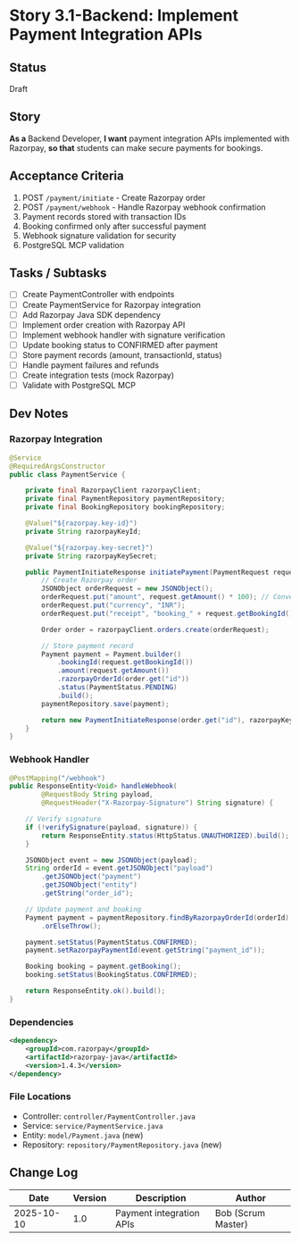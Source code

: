 # Story 3.1-Backend: Implement Payment Integration APIs

## Status
Draft

## Story
**As a** Backend Developer,
**I want** payment integration APIs implemented with Razorpay,
**so that** students can make secure payments for bookings.

## Acceptance Criteria
1. POST `/payment/initiate` - Create Razorpay order
2. POST `/payment/webhook` - Handle Razorpay webhook confirmation
3. Payment records stored with transaction IDs
4. Booking confirmed only after successful payment
5. Webhook signature validation for security
6. PostgreSQL MCP validation

## Tasks / Subtasks
- [ ] Create PaymentController with endpoints
- [ ] Create PaymentService for Razorpay integration
- [ ] Add Razorpay Java SDK dependency
- [ ] Implement order creation with Razorpay API
- [ ] Implement webhook handler with signature verification
- [ ] Update booking status to CONFIRMED after payment
- [ ] Store payment records (amount, transactionId, status)
- [ ] Handle payment failures and refunds
- [ ] Create integration tests (mock Razorpay)
- [ ] Validate with PostgreSQL MCP

## Dev Notes

### Razorpay Integration
```java
@Service
@RequiredArgsConstructor
public class PaymentService {

    private final RazorpayClient razorpayClient;
    private final PaymentRepository paymentRepository;
    private final BookingRepository bookingRepository;

    @Value("${razorpay.key-id}")
    private String razorpayKeyId;

    @Value("${razorpay.key-secret}")
    private String razorpayKeySecret;

    public PaymentInitiateResponse initiatePayment(PaymentRequest request) {
        // Create Razorpay order
        JSONObject orderRequest = new JSONObject();
        orderRequest.put("amount", request.getAmount() * 100); // Convert to paise
        orderRequest.put("currency", "INR");
        orderRequest.put("receipt", "booking_" + request.getBookingId());

        Order order = razorpayClient.orders.create(orderRequest);

        // Store payment record
        Payment payment = Payment.builder()
            .bookingId(request.getBookingId())
            .amount(request.getAmount())
            .razorpayOrderId(order.get("id"))
            .status(PaymentStatus.PENDING)
            .build();
        paymentRepository.save(payment);

        return new PaymentInitiateResponse(order.get("id"), razorpayKeyId);
    }
}
```

### Webhook Handler
```java
@PostMapping("/webhook")
public ResponseEntity<Void> handleWebhook(
        @RequestBody String payload,
        @RequestHeader("X-Razorpay-Signature") String signature) {

    // Verify signature
    if (!verifySignature(payload, signature)) {
        return ResponseEntity.status(HttpStatus.UNAUTHORIZED).build();
    }

    JSONObject event = new JSONObject(payload);
    String orderId = event.getJSONObject("payload")
        .getJSONObject("payment")
        .getJSONObject("entity")
        .getString("order_id");

    // Update payment and booking
    Payment payment = paymentRepository.findByRazorpayOrderId(orderId)
        .orElseThrow();

    payment.setStatus(PaymentStatus.CONFIRMED);
    payment.setRazorpayPaymentId(event.getString("payment_id"));

    Booking booking = payment.getBooking();
    booking.setStatus(BookingStatus.CONFIRMED);

    return ResponseEntity.ok().build();
}
```

### Dependencies
```xml
<dependency>
    <groupId>com.razorpay</groupId>
    <artifactId>razorpay-java</artifactId>
    <version>1.4.3</version>
</dependency>
```

### File Locations
- Controller: `controller/PaymentController.java`
- Service: `service/PaymentService.java`
- Entity: `model/Payment.java` (new)
- Repository: `repository/PaymentRepository.java` (new)

## Change Log
| Date | Version | Description | Author |
|------|---------|-------------|--------|
| 2025-10-10 | 1.0 | Payment integration APIs | Bob (Scrum Master) |
